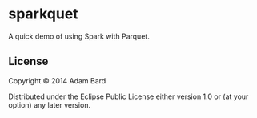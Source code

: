 # sparkquet

A quick demo of using Spark with Parquet.

## License

Copyright © 2014 Adam Bard

Distributed under the Eclipse Public License either version 1.0 or (at
your option) any later version.
